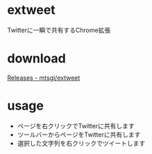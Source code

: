 # extweet
Twitterに一瞬で共有するChrome拡張
# download
[Releases - mtsgi/extweet](https://github.com/mtsgi/extweet/releases)
# usage
* ページを右クリックでTwitterに共有します
* ツールバーからページをTwitterに共有します
* 選択した文字列を右クリックでツイートします
